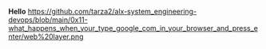 **Hello**
https://github.com/tarza2/alx-system_engineering-devops/blob/main/0x11-what_happens_when_your_type_google_com_in_your_browser_and_press_enter/web%20layer.png
